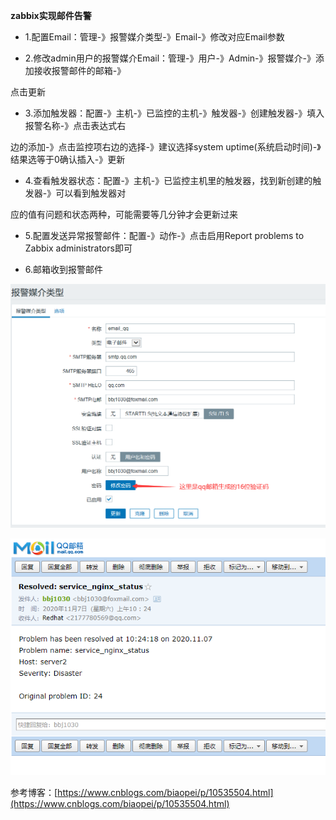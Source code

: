 **zabbix实现邮件告警**

- 1.配置Email：管理-》报警媒介类型-》Email-》修改对应Email参数

- 2.修改admin用户的报警媒介Email：管理-》用户-》Admin-》报警媒介-》添加接收报警邮件的邮箱-》

点击更新

- 3.添加触发器：配置-》主机-》已监控的主机-》触发器-》创建触发器-》填入报警名称-》点击表达式右

边的添加-》点击监控项右边的选择-》建议选择system uptime(系统启动时间)-》结果选等于0确认插入-》更新

- 4.查看触发器状态：配置-》主机-》已监控主机里的触发器，找到新创建的触发器-》可以看到触发器对

应的值有问题和状态两种，可能需要等几分钟才会更新过来

- 5.配置发送异常报警邮件：配置-》动作-》点击启用Report problems to Zabbix administrators即可

- 6.邮箱收到报警邮件

![](images/WEBRESOURCEddcfa817352bda805eea0a3a537d1d54截图.png)

![](images/WEBRESOURCE4fe1dd51d641b5da3ead281fe603c4a0截图.png)

参考博客：[https://www.cnblogs.com/biaopei/p/10535504.html](https://www.cnblogs.com/biaopei/p/10535504.html)